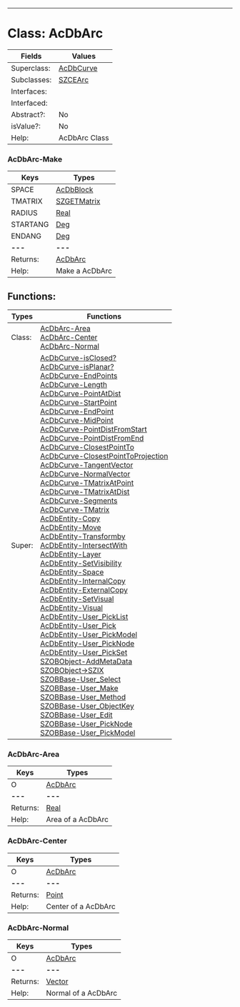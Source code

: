 ---------

# Class:	AcDbArc

| Fields | Values |
| --------- | --------- |
| Superclass: | [AcDbCurve](AcDbCurve.html) |
| Subclasses: | [SZCEArc](SZCEArc.html) |
| Interfaces: |  |
| Interfaced: |  |
| Abstract?: | No |
| isValue?: | No |
| Help: | AcDbArc Class |

### AcDbArc-Make

| Keys | Types |
| --------- | --------- |
| SPACE | [AcDbBlock](AcDbBlock.html) |
| TMATRIX | [SZGETMatrix](SZGETMatrix.html) |
| RADIUS | [Real](Real.html) |
| STARTANG | [Deg](Deg.html) |
| ENDANG | [Deg](Deg.html) |
| **---** | **---** |
| Returns: | [AcDbArc](AcDbArc.html) |
| Help: | Make a AcDbArc |


## Functions:

| Types | Functions |
| --------- | --------- |
| Class: | [AcDbArc-Area](#AcDbArc-Area) <br> [AcDbArc-Center](#AcDbArc-Center) <br> [AcDbArc-Normal](#AcDbArc-Normal) |
| Super: | [AcDbCurve-isClosed?](AcDbCurve.html) <br> [AcDbCurve-isPlanar?](AcDbCurve.html) <br> [AcDbCurve-EndPoints](AcDbCurve.html) <br> [AcDbCurve-Length](AcDbCurve.html) <br> [AcDbCurve-PointAtDist](AcDbCurve.html) <br> [AcDbCurve-StartPoint](AcDbCurve.html) <br> [AcDbCurve-EndPoint](AcDbCurve.html) <br> [AcDbCurve-MidPoint](AcDbCurve.html) <br> [AcDbCurve-PointDistFromStart](AcDbCurve.html) <br> [AcDbCurve-PointDistFromEnd](AcDbCurve.html) <br> [AcDbCurve-ClosestPointTo](AcDbCurve.html) <br> [AcDbCurve-ClosestPointToProjection](AcDbCurve.html) <br> [AcDbCurve-TangentVector](AcDbCurve.html) <br> [AcDbCurve-NormalVector](AcDbCurve.html) <br> [AcDbCurve-TMatrixAtPoint](AcDbCurve.html) <br> [AcDbCurve-TMatrixAtDist](AcDbCurve.html) <br> [AcDbCurve-Segments](AcDbCurve.html) <br> [AcDbCurve-TMatrix](AcDbCurve.html) <br> [AcDbEntity-Copy](AcDbEntity.html) <br> [AcDbEntity-Move](AcDbEntity.html) <br> [AcDbEntity-Transformby](AcDbEntity.html) <br> [AcDbEntity-IntersectWith](AcDbEntity.html) <br> [AcDbEntity-Layer](AcDbEntity.html) <br> [AcDbEntity-SetVisibility](AcDbEntity.html) <br> [AcDbEntity-Space](AcDbEntity.html) <br> [AcDbEntity-InternalCopy](AcDbEntity.html) <br> [AcDbEntity-ExternalCopy](AcDbEntity.html) <br> [AcDbEntity-SetVisual](AcDbEntity.html) <br> [AcDbEntity-Visual](AcDbEntity.html) <br> [AcDbEntity-User_PickList](AcDbEntity.html) <br> [AcDbEntity-User_Pick](AcDbEntity.html) <br> [AcDbEntity-User_PickModel](AcDbEntity.html) <br> [AcDbEntity-User_PickNode](AcDbEntity.html) <br> [AcDbEntity-User_PickSet](AcDbEntity.html) <br> [SZOBObject-AddMetaData](SZOBObject.html) <br> [SZOBObject->SZIX](SZOBObject.html) <br> [SZOBBase-User_Select](SZOBBase.html) <br> [SZOBBase-User_Make](SZOBBase.html) <br> [SZOBBase-User_Method](SZOBBase.html) <br> [SZOBBase-User_ObjectKey](SZOBBase.html) <br> [SZOBBase-User_Edit](SZOBBase.html) <br> [SZOBBase-User_PickNode](SZOBBase.html) <br> [SZOBBase-User_PickModel](SZOBBase.html) |


### AcDbArc-Area

| Keys | Types |
| --------- | --------- |
| O | [AcDbArc](AcDbArc.html) |
| **---** | **---** |
| Returns: | [Real](Real.html) |
| Help: | Area of a AcDbArc |

### AcDbArc-Center

| Keys | Types |
| --------- | --------- |
| O | [AcDbArc](AcDbArc.html) |
| **---** | **---** |
| Returns: | [Point](Point.html) |
| Help: | Center of a AcDbArc |

### AcDbArc-Normal

| Keys | Types |
| --------- | --------- |
| O | [AcDbArc](AcDbArc.html) |
| **---** | **---** |
| Returns: | [Vector](Vector.html) |
| Help: | Normal of a AcDbArc |

